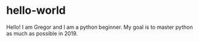 # hello-world

Hello!
I am Gregor and I am a python beginner. My goal is to master python as much as possible in 2019. 
